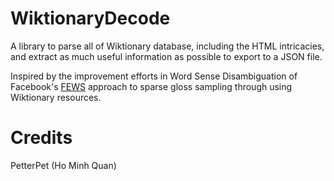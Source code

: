 # WiktionaryDecode
A library to parse all of Wiktionary database, including the HTML intricacies, and extract as much useful information as possible to export to a JSON file.

Inspired by the improvement efforts in Word Sense Disambiguation of Facebook's [FEWS](https://research.facebook.com/publications/fews-large-scale-low-shot-word-sense-disambiguation-with-the-dictionary/) approach to sparse gloss sampling through using Wiktionary resources.

# Credits
PetterPet (Ho Minh Quan)
